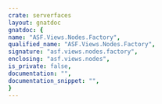 ```yaml
---
crate: serverfaces
layout: gnatdoc
gnatdoc: {
name: "ASF.Views.Nodes.Factory",
qualified_name: "ASF.Views.Nodes.Factory",
signature: "asf.views.nodes.factory",
enclosing: "asf.views.nodes",
is_private: false,
documentation: "",
documentation_snippet: "",
}
---
```

